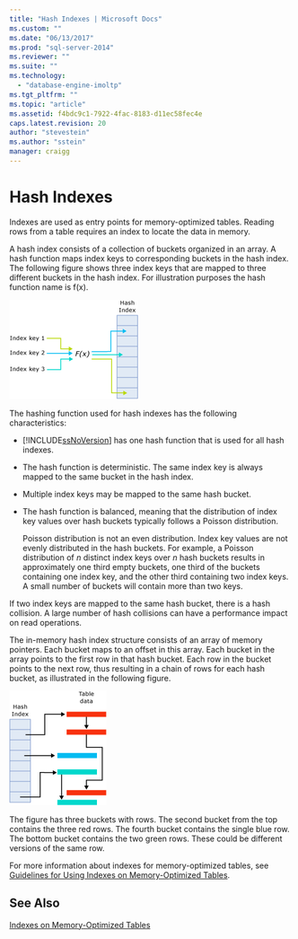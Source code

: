 ```yaml
---
title: "Hash Indexes | Microsoft Docs"
ms.custom: ""
ms.date: "06/13/2017"
ms.prod: "sql-server-2014"
ms.reviewer: ""
ms.suite: ""
ms.technology: 
  - "database-engine-imoltp"
ms.tgt_pltfrm: ""
ms.topic: "article"
ms.assetid: f4bdc9c1-7922-4fac-8183-d11ec58fec4e
caps.latest.revision: 20
author: "stevestein"
ms.author: "sstein"
manager: craigg
---
```

# Hash Indexes
  Indexes are used as entry points for memory-optimized tables. Reading rows from a table requires an index to locate the data in memory.  
  
 A hash index consists of a collection of buckets organized in an array. A hash function maps index keys to corresponding buckets in the hash index. The following figure shows three index keys that are mapped to three different buckets in the hash index. For illustration purposes the hash function name is f(x).  
  
 ![Index keys mapped to different buckets.](../../2014/database-engine/media/hekaton-tables-2.gif "Index keys mapped to different buckets.")  
  
 The hashing function used for hash indexes has the following characteristics:  
  
-   [!INCLUDE[ssNoVersion](../includes/ssnoversion-md.md)] has one hash function that is used for all hash indexes.  
  
-   The hash function is deterministic. The same index key is always mapped to the same bucket in the hash index.  
  
-   Multiple index keys may be mapped to the same hash bucket.  
  
-   The hash function is balanced, meaning that the distribution of index key values over hash buckets typically follows a Poisson distribution.  
  
     Poisson distribution is not an even distribution. Index key values are not evenly distributed in the hash buckets. For example, a Poisson distribution of *n* distinct index keys over *n* hash buckets results in approximately one third empty buckets, one third of the buckets containing one index key, and the other third containing two index keys. A small number of buckets will contain more than two keys.  
  
 If two index keys are mapped to the same hash bucket, there is a hash collision. A large number of hash collisions can have a performance impact on read operations.  
  
 The in-memory hash index structure consists of an array of memory pointers. Each bucket maps to an offset in this array. Each bucket in the array points to the first row in that hash bucket. Each row in the bucket points to the next row, thus resulting in a chain of rows for each hash bucket, as illustrated in the following figure.  
  
 ![The in-memory hash index structure.](../../2014/database-engine/media/hekaton-tables-3.gif "The in-memory hash index structure.")  
  
 The figure has three buckets with rows. The second bucket from the top contains the three red rows. The fourth bucket contains the single blue row. The bottom bucket contains the two green rows. These could be different versions of the same row.  
  
 For more information about indexes for memory-optimized tables, see [Guidelines for Using Indexes on Memory-Optimized Tables](../relational-databases/in-memory-oltp/memory-optimized-tables.md).  
  
## See Also  
 [Indexes on Memory-Optimized Tables](../../2014/database-engine/indexes-on-memory-optimized-tables.md)  
  
  